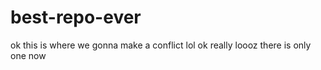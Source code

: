 # best-repo-ever



ok this is where we gonna make a conflict lol ok really loooz there is only one now 

